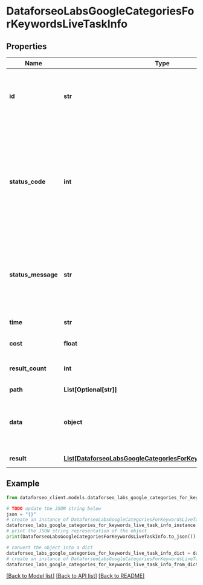 # DataforseoLabsGoogleCategoriesForKeywordsLiveTaskInfo


## Properties

Name | Type | Description | Notes
------------ | ------------- | ------------- | -------------
**id** | **str** | task identifier unique task identifier in our system in the UUID format | [optional] 
**status_code** | **int** | status code of the task generated by DataForSEO, can be within the following range: 10000-60000 you can find the full list of the response codes here | [optional] 
**status_message** | **str** | informational message of the task you can find the full list of general informational messages here | [optional] 
**time** | **str** | execution time, seconds | [optional] 
**cost** | **float** | total tasks cost, USD | [optional] 
**result_count** | **int** | number of elements in the result array | [optional] 
**path** | **List[Optional[str]]** | URL path | [optional] 
**data** | **object** | contains the same parameters that you specified in the POST request | [optional] 
**result** | [**List[DataforseoLabsGoogleCategoriesForKeywordsLiveResultInfo]**](DataforseoLabsGoogleCategoriesForKeywordsLiveResultInfo.md) | array of results | [optional] 

## Example

```python
from dataforseo_client.models.dataforseo_labs_google_categories_for_keywords_live_task_info import DataforseoLabsGoogleCategoriesForKeywordsLiveTaskInfo

# TODO update the JSON string below
json = "{}"
# create an instance of DataforseoLabsGoogleCategoriesForKeywordsLiveTaskInfo from a JSON string
dataforseo_labs_google_categories_for_keywords_live_task_info_instance = DataforseoLabsGoogleCategoriesForKeywordsLiveTaskInfo.from_json(json)
# print the JSON string representation of the object
print(DataforseoLabsGoogleCategoriesForKeywordsLiveTaskInfo.to_json())

# convert the object into a dict
dataforseo_labs_google_categories_for_keywords_live_task_info_dict = dataforseo_labs_google_categories_for_keywords_live_task_info_instance.to_dict()
# create an instance of DataforseoLabsGoogleCategoriesForKeywordsLiveTaskInfo from a dict
dataforseo_labs_google_categories_for_keywords_live_task_info_from_dict = DataforseoLabsGoogleCategoriesForKeywordsLiveTaskInfo.from_dict(dataforseo_labs_google_categories_for_keywords_live_task_info_dict)
```
[[Back to Model list]](../README.md#documentation-for-models) [[Back to API list]](../README.md#documentation-for-api-endpoints) [[Back to README]](../README.md)


